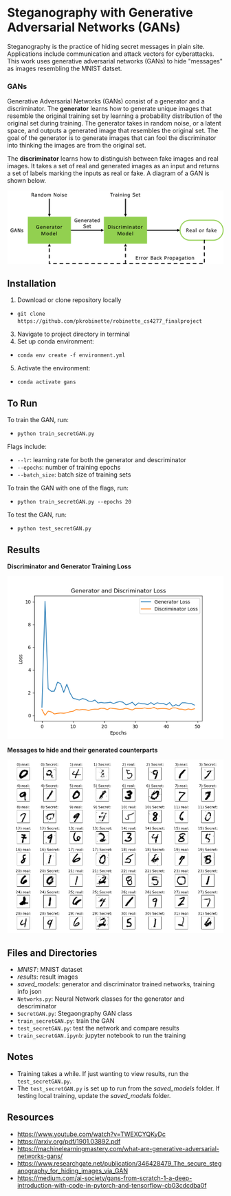 # Steganography with Generative Adversarial Networks (GANs)

Steganography is the practice of hiding secret messages in plain site. Applications include communication and attack vectors for cyberattacks. This work uses generative adversarial networks (GANs) to hide "messages" as images resembling the MNIST datset.

### GANs
Generative Adversarial Networks (GANs) consist of a generator and a discriminator. The **generator** learns how to generate unique images that resemble the original training set by learning a probability distribution of the original set during training. The generator takes in random noise, or a latent space, and outputs a generated image that resembles the original set. The goal of the generator is to generate images that can fool the discriminator into thinking the images are from the original set.

The **discriminator** learns how to distinguish between fake images and real images. It takes a set of real and generated images as an input and returns a set of labels marking the inputs as real or fake. A diagram of a GAN is shown below.

![GAN Diagram](results/gan.png)

## Installation
1. Download or clone repository locally
- `git clone https://github.com/pkrobinette/robinette_cs4277_finalproject`
3. Navigate to project directory in terminal
4. Set up conda environment:
- `conda env create -f environment.yml`
5. Activate the environment:
- `conda activate gans`

## To Run
To train the GAN, run:
- `python train_secretGAN.py`

Flags include:
- `--lr`: learning rate for both the generator and descriminator
- `--epochs`: number of training epochs
- `--batch_size`: batch size of training sets

To train the GAN with one of the flags, run:
- `python train_secretGAN.py --epochs 20`

To test the GAN, run:
- `python test_secretGAN.py`

## Results
**Discriminator and Generator Training Loss**

![Loss Curve](results/training_curves.png)

**Messages to hide and their generated counterparts**

![Real and Fake](results/results.png)

## Files and Directories
- *MNIST*: MNIST dataset
- *results*: result images
- *saved_models*: generator and discriminator trained networks, training info json
- `Networks.py`: Neural Network classes for the generator and descriminator
- `SecretGAN.py`: Stegaongraphy GAN class
- `train_secretGAN.py`: train the GAN
- `test_secretGAN.py`: test the network and compare results
- `train_secretGAN.ipynb`: jupyter notebook to run the training

## Notes
- Training takes a while. If just wanting to view results, run the `test_secretGAN.py`.
- The `test_secretGAN.py` is set up to run from the *saved_models* folder. If testing local training, update the *saved_models* folder.

## Resources
- https://www.youtube.com/watch?v=TWEXCYQKyDc
- https://arxiv.org/pdf/1901.03892.pdf
- https://machinelearningmastery.com/what-are-generative-adversarial-networks-gans/
- https://www.researchgate.net/publication/346428479_The_secure_steganography_for_hiding_images_via_GAN
- https://medium.com/ai-society/gans-from-scratch-1-a-deep-introduction-with-code-in-pytorch-and-tensorflow-cb03cdcdba0f

